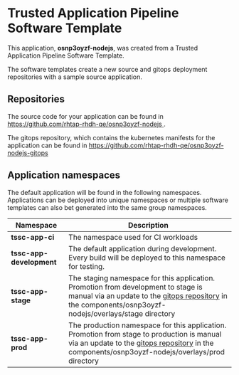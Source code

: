 # Trusted Application Pipeline Software Template

This application, **osnp3oyzf-nodejs**, was created from a Trusted Application Pipeline Software Template.

The software templates create a new source and gitops deployment repositories with a sample source application. 

## Repositories

The source code for your application can be found in [https://github.com/rhtap-rhdh-qe/osnp3oyzf-nodejs ](https://github.com/rhtap-rhdh-qe/osnp3oyzf-nodejs ).
 
The gitops repository, which contains the kubernetes manifests for the application can be found in 
[https://github.com/rhtap-rhdh-qe/osnp3oyzf-nodejs-gitops ](https://github.com/rhtap-rhdh-qe/osnp3oyzf-nodejs-gitops ) 

## Application namespaces 

The default application will be found in the following namespaces. Applications can be deployed into unique namespaces or multiple software templates can also bet generated into the same group namespaces.  

|  Namespace   |  Description   |  
| -------- | -------- |
| **tssc-app-ci** | The namespace used for CI workloads |
| **tssc-app-development** | The default application during development. Every build will be deployed to this namespace for testing. |
| **tssc-app-stage** | The staging namespace for this application. Promotion from development to stage is manual via an update to the [gitops repository](https://github.com/rhtap-rhdh-qe/osnp3oyzf-nodejs-gitops ) in the components/osnp3oyzf-nodejs/overlays/stage directory |
| **tssc-app-prod** | The production namespace for this application. Promotion from stage to production is manual via an update to the [gitops repository](https://github.com/rhtap-rhdh-qe/osnp3oyzf-nodejs-gitops ) in the components/osnp3oyzf-nodejs/overlays/prod directory |